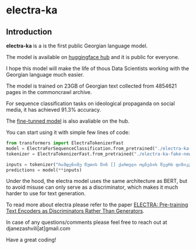 # electra-ka

## Introduction

**electra-ka** is a is the first public Georgian language model. 

The model is available on [huggingface hub](https://huggingface.co/jnz/electra-ka) and it is public for everyone.

I hope this model will make the life of thous Data Scientists working with the Georgian language much easier. 

The model is trained on 23GB of Georgian text collected from 4854621 pages in the commoncrawl archive.

For sequence classification tasks on ideological propaganda on social media, it has achieved 91.3% accuracy.

The [fine-tunned model](https://huggingface.co/jnz/electra-ka-fake-news-tagging) is also avaliable on the hub.

You can start using it with simple few lines of code:

```python
from transformers import ElectraTokenizerFast
model = ElectraForSequenceClassification.from_pretrained("./electra-ka-fake-news-tagging")
tokenizer = ElectraTokenizerFast.from_pretrained("./electra-ka-fake-news-tagging/")

inputs = tokenizer("რამდენიმე წუთის წინ [] ქართული ოცნების წევრს ფიზიკურად დაუპირისპირდა", return_tensors="pt")
predictions = model(**inputs)
```

Under the hood, the electra model uses the same architecture as BERT, but to avoid misuse can only serve as a discriminator, which makes it much harder to use for text generation.

To read more about electra please refer to the paper [ELECTRA: Pre-training Text Encoders as Discriminators Rather Than Generators](https://openreview.net/pdf?id=r1xMH1BtvB).

In case of any questions/comments please feel free to reach out at djanezashvili[at]gmail.com

Have a great coding!



